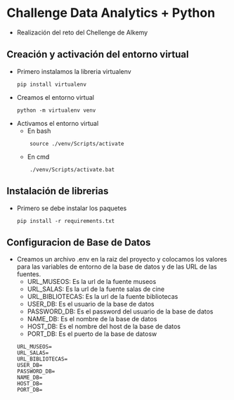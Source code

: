 # Challenge Data Analytics + Python
- Realización del reto del Chellenge de Alkemy

## Creación y activación del entorno virtual
- Primero instalamos la libreria virtualenv
    ```
    pip install virtualenv
    ```
- Creamos el entorno virtual
    ```
    python -m virtualenv venv
    ```
- Activamos el entorno virtual
    - En bash 
    ```
        source ./venv/Scripts/activate
    ```
    - En cmd
    ```
        ./venv/Scripts/activate.bat
    ```

## Instalación de librerias
- Primero se debe instalar los paquetes 
    ```
    pip install -r requirements.txt
    ```
## Configuracion de Base de Datos
- Creamos un archivo .env en la raiz del proyecto y colocamos los valores para las variables de entorno de la base de datos y de las URL de las fuentes.
    - URL_MUSEOS: Es la url de la fuente museos
    - URL_SALAS: Es la url de la fuente salas de cine
    - URL_BIBLIOTECAS: Es la url de la fuente bibliotecas
    - USER_DB: Es el usuario de la base de datos
    - PASSWORD_DB: Es el password del usuario de la base de datos
    - NAME_DB: Es el nombre de la base de datos
    - HOST_DB: Es el nombre del host de la base de datos
    - PORT_DB: Es el puerto de la base de datosw
    ```
    URL_MUSEOS=
    URL_SALAS=
    URL_BIBLIOTECAS=
    USER_DB=
    PASSWORD_DB=
    NAME_DB=
    HOST_DB=
    PORT_DB=
    ```
